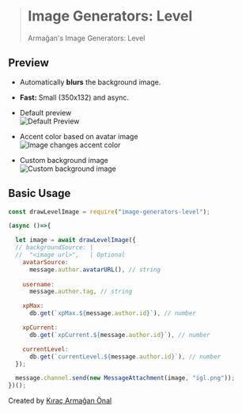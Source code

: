 > # Image Generators: Level
> Armağan's Image Generators: Level


## Preview
- Automatically **blurs** the background image.
- **Fast:** Small (350x132) and async.
- Default preview<br>
![Default Preview](https://i.imgur.com/LtI4YmK.png)

- Accent color based on avatar image<br>
![Image changes accent color](https://i.imgur.com/J60vZei.png)

- Custom background image<br>
![Custom background image](https://i.imgur.com/amWRxZ3.png)

## Basic Usage
```js
const drawLevelImage = require("image-generators-level");

(async ()=>{

  let image = await drawLevelImage({
  // backgroundSource: |
  //  "<image url>",   | Optional
    avatarSource: 
      message.author.avatarURL(), // string
  
    username: 
      message.author.tag, // string

    xpMax: 
      db.get(`xpMax.${message.author.id}`), // number

    xpCurrent: 
      db.get(`xpCurrent.${message.author.id}`), // number

    currentLevel: 
      db.get(`currentLevel.${message.author.id}`), // number
  });

  message.channel.send(new MessageAttachment(image, "igl.png"));
})();
```

Created by [Kıraç Armağan Önal](http://thearmagan.github.io)